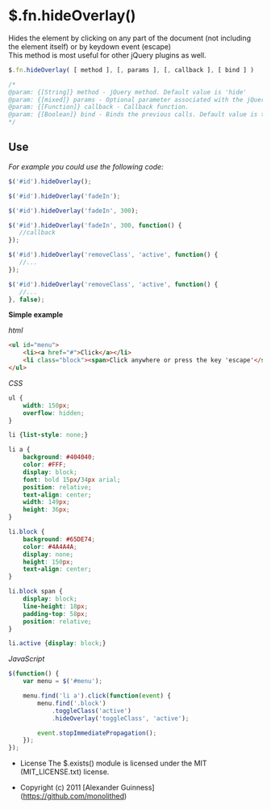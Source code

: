 # $.fn.hideOverlay()

Hides the element by clicking on any part of the document (not including the element itself) or by keydown event (escape) <br />
This method is most useful for other jQuery plugins as well.

```javascript
$.fn.hideOverlay( [ method ], [, params ], [, callback ], [ bind ] )

/*
@param: {[String]} method - jQuery method. Default value is 'hide'
@param: {[mixed]} params - Optional parameter associated with the jQuery method
@param: {[Function]} callback - Callback function.
@param: {[Boolean]} bind - Binds the previous calls. Default value is true. If you don't need to keep the previous calls in the stack, set a false value for this option.
*/
```

## Use
*For example you could use the following code:*

```javascript
$('#id').hideOverlay();
```

```javascript
$('#id').hideOverlay('fadeIn');
```

```javascript
$('#id').hideOverlay('fadeIn', 300);
```

```javascript
$('#id').hideOverlay('fadeIn', 300, function() {
   //callback
});
```

```javascript
$('#id').hideOverlay('removeClass', 'active', function() {
   //...
});
```

```javascript
$('#id').hideOverlay('removeClass', 'active', function() {
   //...
}, false);
```

**Simple example**

*html*

```html
<ul id="menu">
	<li><a href="#">Click</a></li>
	<li class="block"><span>Click anywhere or press the key 'escape'</span></li>
</ul>
```

*CSS*

```css
ul {
	width: 150px;
	overflow: hidden;
}

li {list-style: none;}

li a {
	background: #404040;
	color: #FFF;
	display: block;
	font: bold 15px/34px arial;
	position: relative;
	text-align: center;
	width: 149px;
	height: 36px;
}

li.block {
	background: #65DE74;
	color: #4A4A4A;
	display: none;
	height: 150px;
	text-align: center;
}

li.block span {
	display: block;
	line-height: 18px;
	padding-top: 58px;
	position: relative;
}

li.active {display: block;}
```

*JavaScript*

```javascript
$(function() {
	var menu = $('#menu');

	menu.find('li a').click(function(event) {
		menu.find('.block')
			.toggleClass('active')
			.hideOverlay('toggleClass', 'active');

		event.stopImmediatePropagation();
	});
});
```

* License
    The $.exists() module is licensed under the MIT (MIT_LICENSE.txt) license.

* Copyright (c) 2011 [Alexander Guinness] (https://github.com/monolithed)
